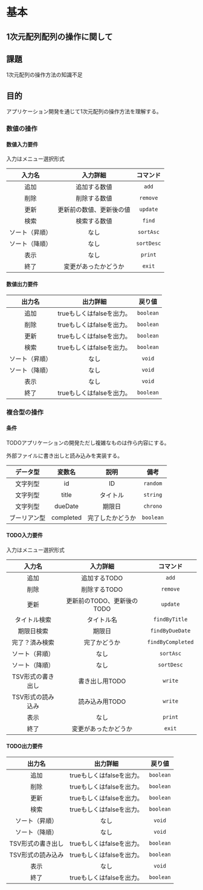 # 基本

## $1$次元配列配列の操作に関して

## 課題

$1$次元配列の操作方法の知識不足

## 目的

アプリケーション開発を通じて$1$次元配列の操作方法を理解する。

### 数値の操作

#### 数値入力要件

入力はメニュー選択形式

|     入力名     |         入力詳細         |    コマンド    |
| :------------: | :----------------------: | :------------: |
|      追加      |       追加する数値       |   ```add```    |
|      削除      |       削除する数値       |  ```remove```  |
|      更新      | 更新前の数値、更新後の値 |  ```update```  |
|      検索      |       検索する数値       |   ```find```   |
| ソート（昇順） |           なし           | ```sortAsc```  |
| ソート（降順） |           なし           | ```sortDesc``` |
|      表示      |           なし           |  ```print```   |
|      終了      |   変更があったかどうか   |   ```exit```   |

#### 数値出力要件

|     出力名     |         出力詳細          |    戻り値     |
| :------------: | :-----------------------: | :-----------: |
|      追加      | trueもしくはfalseを出力。 | ```boolean``` |
|      削除      | trueもしくはfalseを出力。 | ```boolean``` |
|      更新      | trueもしくはfalseを出力。 | ```boolean``` |
|      検索      | trueもしくはfalseを出力。 | ```boolean``` |
| ソート（昇順） |           なし            |  ```void```   |
| ソート（降順） |           なし            |  ```void```   |
|      表示      |           なし            |  ```void```   |
|      終了      | trueもしくはfalseを出力。 | ```boolean``` |

### 複合型の操作

#### 条件

TODOアプリケーションの開発ただし複雑なものは作ら内容にする。

外部ファイルに書き出しと読み込みを実装する。

|   データ型   |  変数名   |       説明       |     備考      |
| :----------: | :-------: | :--------------: | :-----------: |
|   文字列型   |    id     |        ID        | ```random```  |
|   文字列型   |   title   |     タイトル     | ```string```  |
|   文字列型   |  dueDate  |      期限日      | ```chrono```  |
| ブーリアン型 | completed | 完了したかどうか | ```boolean``` |

#### TODO入力要件

入力はメニュー選択形式

|      入力名       |          入力詳細          |       コマンド        |
| :---------------: | :------------------------: | :-------------------: |
|       追加        |        追加するTODO        |       ```add```       |
|       削除        |        削除するTODO        |     ```remove```      |
|       更新        | 更新前のTODO、更新後のTODO |     ```update```      |
|   タイトル検索    |         タイトル名         |   ```findByTitle```   |
|    期限日検索     |           期限日           |  ```findByDueDate```  |
|  完了？済み検索   |        完了かどうか        | ```findByCompleted``` |
|  ソート（昇順）   |            なし            |     ```sortAsc```     |
|  ソート（降順）   |            なし            |    ```sortDesc```     |
| TSV形式の書き出し |       書き出し用TODO       |      ```write```      |
| TSV形式の読み込み |       読み込み用TODO       |      ```write```      |
|       表示        |            なし            |      ```print```      |
|       終了        |    変更があったかどうか    |      ```exit```       |

#### TODO出力要件

|      出力名       |         出力詳細          |    戻り値     |
| :---------------: | :-----------------------: | :-----------: |
|       追加        | trueもしくはfalseを出力。 | ```boolean``` |
|       削除        | trueもしくはfalseを出力。 | ```boolean``` |
|       更新        | trueもしくはfalseを出力。 | ```boolean``` |
|       検索        | trueもしくはfalseを出力。 | ```boolean``` |
|  ソート（昇順）   |           なし            |  ```void```   |
|  ソート（降順）   |           なし            |  ```void```   |
| TSV形式の書き出し | trueもしくはfalseを出力。 | ```boolean``` |
| TSV形式の読み込み | trueもしくはfalseを出力。 | ```boolean``` |
|       表示        |           なし            |  ```void```   |
|       終了        | trueもしくはfalseを出力。 | ```boolean``` |
